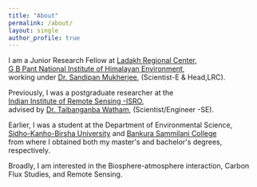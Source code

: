 ```yaml
---
title: "About"
permalink: /about/
layout: single
author_profile: true
---
```



I am a Junior Research Fellow at [Ladakh Regional Center](https://gbpihed.gov.in/Ladakh_Regional_Centre_detail.php),<br>
[G B Pant National Institute of Himalayan Environment](https://gbpihed.gov.in/),<br>
working under [Dr. Sandipan Mukherjee](https://scholar.google.com/citations?user=ZdwopNMAAAAJ&hl=en), (Scientist-E & Head,LRC).<br>

Previously, I was a postgraduate researcher at the <br>
[Indian Institute of Remote Sensing -ISRO](https://www.iirs.gov.in/),<br>
advised by  [Dr. Taibanganba Watham](https://www.iirs.gov.in/taibanganba-watham), (Scientist/Engineer -SE).<br>

Earlier, I was a student at the Department of Environmental Science, <br>
[Sidho-Kanho-Birsha University](https://www.skbu.ac.in/) and [Bankura Sammilani College](https://bankurasammilanicollege.net/) <br>
from where I obtained both my master's and bachelor's degrees, respectively.<br>

Broadly, I am interested in the Biosphere-atmosphere interaction, Carbon Flux Studies, and Remote Sensing.
